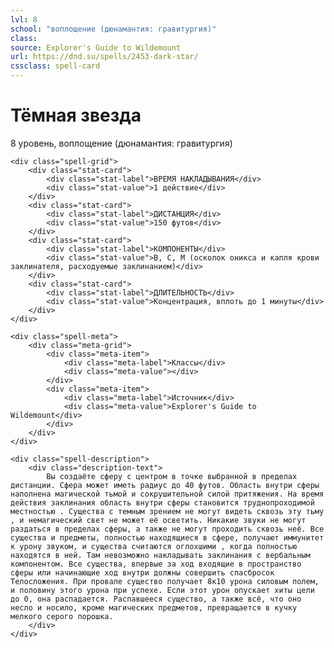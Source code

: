 ```yaml
---
lvl: 8
school: "воплощение (дюнамантия: гравитургия)"
class: 
source: Explorer's Guide to Wildemount
url: https://dnd.su/spells/2453-dark-star/
cssclass: spell-card
---
```


<div class="spell-container">
    <div class="spell-header">
        <h1 class="spell-name">Тёмная звезда</h1>
        <div class="spell-level">8 уровень, воплощение (дюнамантия: гравитургия)</div>
    </div>
    
    <div class="spell-grid">
        <div class="stat-card">
            <div class="stat-label">ВРЕМЯ НАКЛАДЫВАНИЯ</div>
            <div class="stat-value">1 действие</div>
        </div>
        <div class="stat-card">
            <div class="stat-label">ДИСТАНЦИЯ</div>
            <div class="stat-value">150 футов</div>
        </div>
        <div class="stat-card">
            <div class="stat-label">КОМПОНЕНТЫ</div>
            <div class="stat-value">В, С, М (осколок оникса и капля крови заклинателя, расходуемые заклинанием)</div>
        </div>
        <div class="stat-card">
            <div class="stat-label">ДЛИТЕЛЬНОСТЬ</div>
            <div class="stat-value">Концентрация, вплоть до 1 минуты</div>
        </div>
    </div>
    
    <div class="spell-meta">
        <div class="meta-grid">
            <div class="meta-item">
                <div class="meta-label">Классы</div>
                <div class="meta-value"></div>
            </div>
            <div class="meta-item">
                <div class="meta-label">Источник</div>
                <div class="meta-value">Explorer's Guide to Wildemount</div>
            </div>
        </div>
    </div>
    
    <div class="spell-description">
        <div class="description-text">
            Вы создаёте сферу с центром в точке выбранной в пределах дистанции. Сфера может иметь радиус до 40 футов. Область внутри сферы наполнена магической тьмой и сокрушительной силой притяжения. На время действия заклинания область внутри сферы становится труднопроходимой местностью . Существа с темным зрением не могут видеть сквозь эту тьму , и немагический свет не может её осветить. Никакие звуки не могут раздаться в пределах сферы, а также не могут проходить сквозь неё. Все существа и предметы, полностью находящиеся в сфере, получают иммунитет к урону звуком, и существа считаются оглохшими , когда полностью находятся в ней. Там невозможно накладывать заклинания с вербальным компонентом. Все существа, впервые за ход входящие в пространство сферы или начинающие ход внутри должны совершить спасбросок Телосложения. При провале существо получает 8к10 урона силовым полем, и половину этого урона при успехе. Если этот урон опускает хиты цели до 0, она распадается. Распавшееся существо, а также всё, что оно несло и носило, кроме магических предметов, превращается в кучку мелкого серого порошка.
        </div>
    </div>
</div>